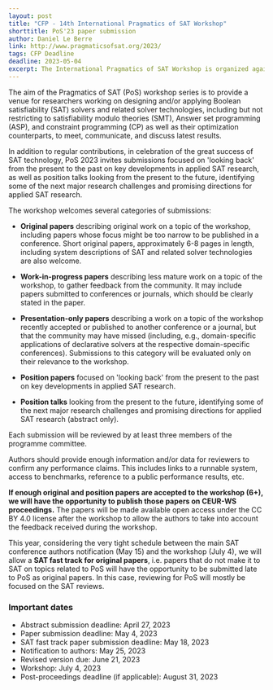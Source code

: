 ```yaml
---
layout: post
title: "CFP - 14th International Pragmatics of SAT Workshop"
shorttitle: PoS'23 paper submission
author: Daniel Le Berre
link: http://www.pragmaticsofsat.org/2023/
tags: CFP Deadline
deadline: 2023-05-04
excerpt: The International Pragmatics of SAT Workshop is organized again this year, as a joint event with SAT'23, with dedicated looking back/forward contributions, post-workshop proceedings and SAT'23 fast track.
---
```


The aim of the Pragmatics of SAT (PoS) workshop series is to provide a venue for researchers working on designing and/or applying Boolean satisfiability (SAT) solvers and related solver technologies, including but not restricting to satisfiability modulo theories (SMT), Answer set programming (ASP), and constraint programming (CP) as well as their optimization counterparts, to meet, communicate, and discuss latest results.

In addition to regular contributions, in celebration of the great success of SAT technology, PoS 2023 invites submissions focused on 'looking back' from the present to the past on key developments in applied SAT research, as well as position talks looking from the present to the future, identifying some of the next major research challenges and promising directions for applied SAT research.

The workshop welcomes several categories of submissions:

- **Original papers** describing original work on a topic of the workshop, including papers whose focus might be too narrow to be published in a conference. Short original papers, approximately 6-8 pages in length, including system descriptions of SAT and related solver technologies are also welcome.

- **Work-in-progress papers** describing less mature work on a topic of the workshop, to gather feedback from the community. It may include papers submitted to conferences or journals, which should be clearly stated in the paper.

- **Presentation-only papers** describing a work on a topic of the workshop recently accepted or published to another conference or a journal, but that the community may have missed (including, e.g., domain-specific applications of declarative solvers at the respective domain-specific conferences). Submissions to this category will be evaluated only on their relevance to the workshop.

- **Position papers** focused on 'looking back' from the present to the past on key developments in applied SAT research.

- **Position talks** looking from the present to the future, identifying some of the next major research challenges and promising directions for applied SAT research (abstract only).

Each submission will be reviewed by at least three members of the programme committee.

Authors should provide enough information and/or data for reviewers to confirm any performance claims. This includes links to a runnable system, access to benchmarks, reference to a public performance results, etc.

**If enough original and position papers are accepted to the workshop (6+), we will have the opportunity to publish those papers on CEUR-WS proceedings.** The papers will be made available open access under the CC BY 4.0 license after the workshop to allow the authors to take into account the feedback received during the workshop.

This year, considering the very tight schedule between the main SAT conference authors notification (May 15) and the workshop (July 4), we will allow a **SAT fast track for original papers**, i.e. papers that do not make it to SAT on topics related to PoS will have the opportunity to be submitted late to PoS as original papers. In this case, reviewing for PoS will mostly be focused on the SAT reviews.

### Important dates

- Abstract submission deadline: April 27, 2023
- Paper submission deadline: May 4, 2023
- SAT fast track paper submission deadline: May 18, 2023
- Notification to authors: May 25, 2023
- Revised version due: June 21, 2023
- Workshop: July 4, 2023
- Post-proceedings deadline (if applicable): August 31, 2023
